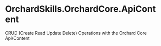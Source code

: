 # OrchardSkills.OrchardCore.ApiContent
CRUD (Create Read Update Delete) Operations with the Orchard Core Api/Content 
